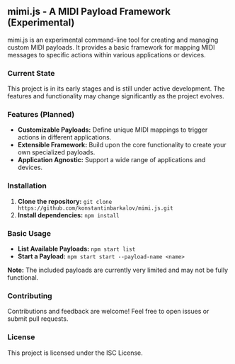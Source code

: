 ## mimi.js - A MIDI Payload Framework (Experimental)

mimi.js is an experimental command-line tool for creating and managing custom MIDI payloads. It provides a basic framework for mapping MIDI messages to specific actions within various applications or devices.

### Current State

This project is in its early stages and is still under active development. The features and functionality may change significantly as the project evolves.

### Features (Planned)

- **Customizable Payloads:** Define unique MIDI mappings to trigger actions in different applications.
- **Extensible Framework:** Build upon the core functionality to create your own specialized payloads.
- **Application Agnostic:** Support a wide range of applications and devices.

### Installation

1. **Clone the repository:** `git clone https://github.com/konstantinbarkalov/mimi.js.git`
2. **Install dependencies:** `npm install`

### Basic Usage

- **List Available Payloads:** `npm start list`
- **Start a Payload:** `npm start start --payload-name <name>`

**Note:** The included payloads are currently very limited and may not be fully functional.

### Contributing

Contributions and feedback are welcome! Feel free to open issues or submit pull requests.

### License

This project is licensed under the ISC License.
